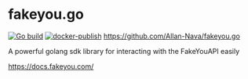 # fakeyou.go
[![Go build](https://github.com/Allan-Nava/fakeyou.go/actions/workflows/go-build.yml/badge.svg)](https://github.com/Allan-Nava/fakeyou.go/actions/workflows/go-build.yml)
[![docker-publish](https://github.com/Allan-Nava/fakeyou.go/actions/workflows/docker-publish.yml/badge.svg)](https://github.com/Allan-Nava/fakeyou.go/actions/workflows/docker-publish.yml)
https://github.com/Allan-Nava/fakeyou.go

A powerful golang sdk library for interacting with the FakeYouAPI easily

https://docs.fakeyou.com/
